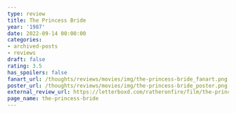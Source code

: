 ```yaml
---
type: review
title: The Princess Bride
year: '1987'
date: 2022-09-14 00:00:00
categories:
- archived-posts
- reviews
draft: false
rating: 3.5
has_spoilers: false
fanart_url: /thoughts/reviews/movies/img/the-princess-bride_fanart.png
poster_url: /thoughts/reviews/movies/img/the-princess-bride_poster.png
external_review_url: https://letterboxd.com/ratheronfire/film/the-princess-bride/
page_name: the-princess-bride
---
```


